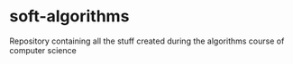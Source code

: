 # soft-algorithms
Repository containing all the stuff created during the algorithms course of computer science
